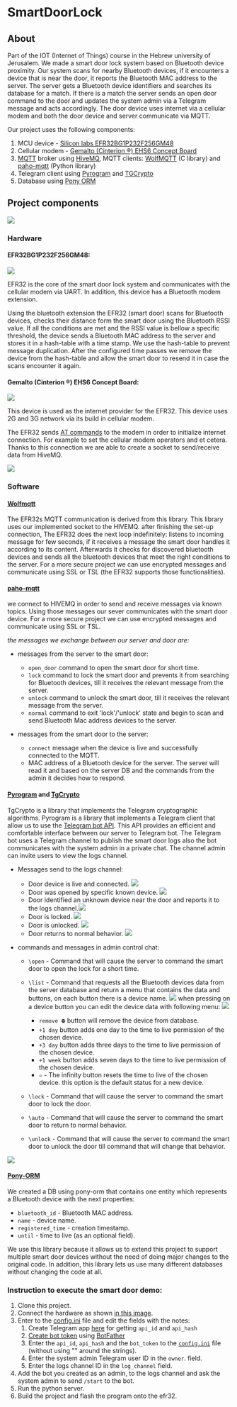 # SmartDoorLock
## About
Part of the IOT (Internet of Things) course in the Hebrew university of Jerusalem. 
We made a smart door lock system based on Bluetooth device proximity.
Our system scans for nearby Bluetooth devices, if it encounters a device that is near the door, it reports the Bluetooth MAC address to the server.
The server gets a Bluetooth device identifiers and searches its database for a match.
If there is a match the server sends an open door command to the door and updates the system admin via a Telegram message and acts accordingly.
The door device uses internet via a cellular modem and both the door device and server communicate via MQTT.

Our project uses the following components:
1. MCU device *-* [Silicon labs EFR32BG1P232F256GM48](https://www.silabs.com/wireless/bluetooth/efr32bg1-series-1-socs/device.efr32bg1p232f256gm48)
2. Cellular modem *-* [Gemalto (Cinterion ®) EHS6 Concept Board](https://shop.marcomweb.it/images/stories/virtuemart/product/0900766b814627ac.pdf)
3. [MQTT](https://mqtt.org) broker using [HiveMQ](https://www.hivemq.com), MQTT clients: [WolfMQTT](https://github.com/wolfSSL/wolfMQTT) (C library) and [paho-mqtt](http://www.eclipse.org/paho) (Python library)
4. Telegram client using [Pyrogram](https://docs.pyrogram.org) and [TGCrypto](https://github.com/pyrogram/tgcrypto)
5. Database using [Pony ORM](https://ponyorm.org)

## Project components
![](readme/system_connection_diagrm.png)
### Hardware
#### EFR32BG1P232F256GM48:
![](readme/EFR32.png)

EFR32 is the core of the smart door lock system and communicates with the cellular modem via UART.
In addition, this device has a Bluetooth modem extension.

Using the bluetooth extension the EFR32 (smart door) scans for Bluetooth devices, checks their distance form the smart door using the Bluetooth RSSI value. 
If all the conditions are met and the RSSI value is bellow a specific threshold, the device sends a Bluetooth MAC address to the server and stores it in a hash-table with a time stamp.
We use the hash-table to prevent message duplication.
After the configured time passes we remove the device from the hash-table and allow the smart door to resend it in case the scans encounter it again.

#### Gemalto (Cinterion ®) EHS6 Concept Board:
![](readme/GemaltoCinterion.png)

This device is used as the internet provider for the EFR32.
This device uses 2G and 3G network via its build in cellular modem.

The EFR32 sends [AT commands](https://shop.marcomweb.it/images/stories/virtuemart/product/ehs6-at-command.pdf) to the modem in order to initialize internet connection. 
For example to set the cellular modem operators and et cetera.
Thanks to this connection we are able to create a socket to send/receive data from HiveMQ.

![](readme/sys_connection.jpg)

### Software

#### [Wolfmqtt](https://github.com/wolfSSL/wolfMQTT)
The EFR32s MQTT communication is derived from this library.
This library uses our implemented socket to the HIVEMQ.
after finishing the set-up connection, The EFR32 does the next loop indefinitely:
listens to incoming message for few seconds, if it receives a message the smart door handles it according to its content. 
Afterwards it checks for discovered bluetooth devices and sends all the bluetooth devices that meet the right conditions to the server.
For a more secure project we can use encrypted messages and communicate using SSL or TSL (the EFR32 supports those functionalities).


#### [paho-mqtt](https://github.com/eclipse/paho.mqtt.python)

we connect to HIVEMQ in order to send and receive messages via known topics. 
Using those messages our sever communicates with the smart door device.
For a more secure project we can use encrypted messages and communicate using SSL or TSL.

*the messages we exchange between our server and door are:*

- messages from the server to the smart door:
  * `open_door` command to open the smart door for short time.
  * `lock` command to lock the smart door and prevents it from searching for Bluetooth devices, till it receives the relevant message from the server.
  * `unlock` command to unlock the smart door, till it receives the relevant message from the server.
  * `normal` command to exit 'lock'/'unlock' state and begin to scan and send Bluetooth Mac address devices to the server.


- messages from the smart door to the server:
  * `connect` message when the device is live and successfully connected to the MQTT.
  * MAC address of a Bluetooth device for the server. 
The server will read it and based on the server DB and the commands from the admin it decides how to respond.

#### [Pyrogram](https://docs.pyrogram.org) and [TgCrypto](https://github.com/pyrogram/tgcrypto)
TgCrypto is a library that implements the Telegram cryptographic algorithms.
Pyrogram is a library that implements a Telegram client that allow us to use the [Telegram bot API](https://core.telegram.org/bots/api). 
This API provides an efficient and comfortable interface between our server to Telegram bot. 
The Telegram bot uses a Telegram channel to publish the smart door logs also 
the bot communicates with the system admin in a private chat.
The channel admin can invite users to view the logs channel.

- Messages send to the logs channel:
  * Door device is live and connected. ![](readme/TLogConnecy.png)
  * Door was opened by specific known device. ![](readme/TLogDnameEntered.png)
  * Door identified an unknown device near the door and reports it to the logs channel.![](readme/TLogMACAddr.png)
  * Door is locked. ![](readme/TLogLock.png)
  * Door is unlocked. ![](readme/TLogUnlock.png)
  * Door returns to normal behavior. ![](readme/TLogNormal.png)


- commands and messages in admin control chat:
  * `\open` *-* Command that will cause the server to command the smart door to open the lock for a short time.

  * `\list` *-* Command that requests all the Bluetooth devices data from the server database and return a menu that contains the data and buttons, on each button there is a device name. ![](readme/TBotList.jpg)
  when pressing on a device button you can edit the device data with following menu: ![](readme/TBotEditDeviceTTL.jpg)
    * `remove ⛔️` button will remove the device from database. 
    * `+1 day` button adds one day to the time to live permission of the chosen device.
    * `+3 day` button adds three days to the time to live permission of the chosen device.
    * `+1 week` button adds seven days to the time to live permission of the chosen device.
    * `♾` - The infinity button resets the time to live of the chosen device. this option is the default status for a new device.
  * `\lock` *-* Command that will cause the server to command the smart door to lock the door.
  * `\auto` *-* Command that will cause the server to command the smart door to return to normal behavior.
  * `\unlock` *-* Command that will cause the server to command the smart door to unlock the door till command that will change that behavior.

![](readme/TBotCommandLST.png)

#### [Pony-ORM](https://ponyorm.org)
We created a DB using pony-orm that contains one entity which represents a Bluetooth device with the next properties:
* `bluetooth_id` *-* Bluetooth MAC address.
* `name` *-* device name.
* `registered_time` *-* creation timestamp.
* `until` *-* time to live (as an optional field).

We use this library because it allows us to extend this project to support multiple smart door devices without the need of doing major changes to the original code.
In addition, this library lets us use many different databases without changing the code at all.

### Instruction to execute the smart door demo:
1. Clone this project.
2. Connect the hardware as shown [in this image](readme/sys_connection.jpg).
3. Enter to the [config.ini](server/config.ini) file and edit the fields with the notes:
   1. Create Telegram app [here](https://core.telegram.org/api/obtaining_api_id) for getting `api_id` and `api_hash`
   2. [Create bot token](https://core.telegram.org/bots#3-how-do-i-create-a-bot) using [BotFather](https://t.me/botfather)
   3. Enter the `api_id`, `api_hash` and the `bot_token` to the [`config.ini`](server/config.ini) file (without using "" around the strings).
   4. Enter the system admin Telegram user ID in the `owner`. field.
   5. Enter the logs channel ID in the `log_channel` field.
4. Add the bot you created as an admin, to the logs channel and ask the system admin to send `/start` to the bot.
5. Run the python server.
6. Build the project and flash the program onto the efr32.